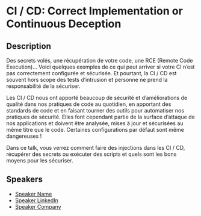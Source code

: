 # CI / CD: Correct Implementation or Continuous Deception

## Description

Des secrets volés, une récupération de votre code, une RCE (Remote Code Execution)… Voici quelques exemples de ce qui peut arriver si votre CI n’est pas correctement configurée et sécurisée. Et pourtant, la CI / CD est souvent hors scope des tests d’intrusion et personne ne prend la responsabilité de la sécuriser.

Les CI / CD nous ont apporté beaucoup de sécurité et d’améliorations de qualité dans nos pratiques de code au quotidien, en apportant des standards de code et en faisant tourner des outils pour automatiser nos pratiques de sécurité. Elles font cependant partie de la surface d’attaque de nos applications et doivent être analysée, mises à jour et sécurisées au même titre que le code. Certaines configurations par défaut sont même dangereuses !

Dans ce talk, vous verrez comment faire des injections dans les CI / CD, récupérer des secrets ou exécuter des scripts et quels sont les bons moyens pour les sécuriser.

## Speakers

- [Speaker Name](https://x.com/speaker_x_handle)
- [Speaker LinkedIn](https://linkedin.com/in/speaker_linkedin_handle)
- [Speaker Company](https://speaker_company_url)
